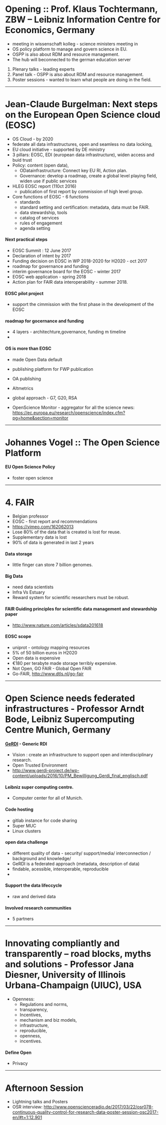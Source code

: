 # Opening :: Prof. Klaus Tochtermann, ZBW – Leibniz Information Centre for Economics, Germany

+ meeting in wissenschaft kolleg - science ministers meeting in 
+ OS policy platform to manage and govern science in EU. 
+ OSPP is also about RDM and resource management.
+ The hub will beconnected to the german education server


1. Plenary talks  - leading experts
2. Panel talk - OSPP is also about RDM and resource management.
3. Poster sessions - wanted to learn what people are doing in the field.

----

# Jean-Claude Burgelman: Next steps on the European Open Science cloud (EOSC)

+ OS Cloud - by 2020 
+ federate all data infrastructures, open and seamless no data locking,
+ EU cloud initiative - supported by DE ministry
+ 3 pillars: EOSC, EDI (european data infrastructure), widen access and buid trust
+ Policy: content (open data), 
    + ODatainfrastructure: Connect key EU RI, Action plan.
    + Governance: develop a roadmap, create a global level playing field, widen use if public services
+ HLEG EOSC report (110ct 2016)
    + publication of first report by commission of high level group.
+ Core functions of EOSC - 6 functions
  + standards
  + standard setting and certification: metadata, data must be FAIR.
  + data stewardship, tools
  + catalog of services
  + rules of engagement
  + agenda setting

#### Next practical steps
+ EOSC Summit : 12 June 2017  
+ Declaration of intent by 2017
+ Funding decision on EOSC in WP 2018-2020 for H2020 - oct 2017
+ roadmap for governance and funding
+ interim governance board for the EOSC - winter 2017
+ EOSC web application - spring 2018
+ Action plan for FAIR data interoperability - summer 2018.

#### EOSC pilot project
+ support the cimmission with the first phase in the development of the EOSC

#### roadmap for gocernance and funding
+ 4 layers - architechture,governance, funding m timeline
+ 

#### OS is more than EOSC
+ made Open Data default
+ publishing platform for FWP publication
+ OA publishing
+ Altmetrics
+ global approach - G7, G20, RSA

+ OpenScience Monitor - aggregator for all the science news: https://ec.europa.eu/research/openscience/index.cfm?pg=home&section=monitor

----

# Johannes Vogel :: The Open Science Platform 

#### EU Open Science Policy
+ foster open science
 

----

# 4. FAIR
+ Belgian professor
+ EOSC - first report and recommendations
+ https://vimeo.com/162062013
+ Lose 80% of the data that is created is lost for reuse.
+ Supplementary data is lost 
+ 90% of data is generated in last 2 years

#### Data storage
+ little finger can store 7 billion genomes.

#### Big Data
+ need data scientists
+ Infra Vs Estuary 
+ Reward system for scientific researchers must be robust.

#### FAIR Guiding principles for scientific data management and stewardship paper
+ http://www.nature.com/articles/sdata201618

#### EOSC scope
+ uniprot - ontology mapping resources
+ 5% of 50 billion euros in H2020
+ Open data is expensive
+ €180 per terabyte made storage terribly expensive.
+ Not Open, GO FAIR - Global Open FAIR
+ Go-FAIR, http://www.dtls.nl/go-fair

----

# Open Science needs federated infrastructures - Professor Arndt Bode, Leibniz Supercomputing Centre Munich, Germany

####  [GeRDI](http://www.gerdi-project.de/) - Generic RDI 
+ Vision : create an infrastructure to support open and interdisciplinary research.
+ Open Trusted Environment
+ http://www.gerdi-project.de/wp-content/uploads/2016/10/PM_Bewilligung_Gerdi_final_englisch.pdf

#### Leibniz super computing centre.
+ Computer center for all of Munich.

#### Code hosting
+ gitlab instance for code sharing
+ Super MUC
+ Linux clusters

#### open data challenge
+ different quality of data - security/ support/media/ interconnection / background and knowledge/ 
+ GeRDI is a federated approach (metadata, description of data)
+ findable, acessible, interoperable, reproducible
+ 

#### Support the data lifeccycle
+ raw and derived data

#### Involved research communities
+ 5 partners

-----

# Innovating compliantly and transparently – road blocks, myths and solutions - Professor Jana Diesner, University of Illinois Urbana-Champaign (UIUC), USA

+ Openness: 
    * Regulations and norms, 
    * transparency, 
    * Incentives, 
    * mechanism and biz models, 
    * infrastructure, 
    * reproducible, 
    * openness, 
    * incentives.


#### Define Open
+ Privacy 

----

# Afternoon Session
+ Lightning talks and Posters
+ OSR interview: http://www.openscienceradio.de/2017/03/22/osr078-continuous-quality-control-for-research-data-poster-session-osc2017-en/#t=1:12.901
